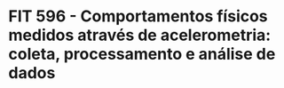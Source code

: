 # FIT 596 - Comportamentos físicos medidos através de acelerometria: coleta, processamento e análise de dados
